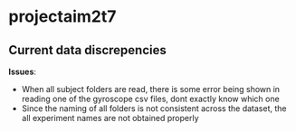# projectaim2t7
<h2>Current data discrepencies</h2>

**Issues**:

* When all subject folders are read, there is some error being shown in reading one of the gyroscope csv files, dont exactly know which one
* Since the naming of all folders is not consistent across the dataset, the all experiment names are not obtained properly
